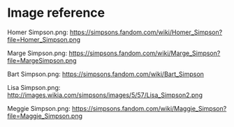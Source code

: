 # Image reference

Homer Simpson.png: https://simpsons.fandom.com/wiki/Homer_Simpson?file=Homer_Simpson.png

Marge Simpson.png: https://simpsons.fandom.com/wiki/Marge_Simpson?file=MargeSimpson.png

Bart Simpson.png: https://simpsons.fandom.com/wiki/Bart_Simpson

Lisa Simpson.png: http://images.wikia.com/simpsons/images/5/57/Lisa_Simpson2.png

Meggie Simpson.png: https://simpsons.fandom.com/wiki/Maggie_Simpson?file=Maggie_Simpson.png
